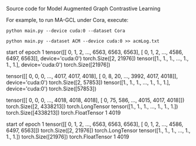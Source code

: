 Source code for Model Augmented Graph Contrastive Learning

For example, to run MA-GCL under Cora, execute:

    python main.py --device cuda:0 --dataset Cora
    
    python main.py --dataset ACM --device cuda:0 >> acmLog.txt  


start of epoch  1
tensor([[   0,    1,    2,  ..., 6563, 6563, 6563],
        [   0,    1,    2,  ..., 4586, 6497, 6563]], device='cuda:0') torch.Size([2, 21976])
tensor([1., 1., 1.,  ..., 1., 1., 1.], device='cuda:0') torch.Size([21976])

tensor([[   0,    0,    0,  ..., 4017, 4017, 4018],
        [   0,    8,   20,  ..., 3992, 4017, 4018]], device='cuda:0') torch.Size([2, 57853])
tensor([1., 1., 1.,  ..., 1., 1., 1.], device='cuda:0') torch.Size([57853])


tensor([[   0,    0,    0,  ..., 4018, 4018, 4018],
        [   0,   75,  586,  ..., 4015, 4017, 4018]]) torch.Size([2, 4338213]) torch.LongTensor
tensor([1., 1., 1.,  ..., 1., 1., 1.]) torch.Size([4338213]) torch.FloatTensor
1
4019

start of epoch  1
tensor([[   0,    1,    2,  ..., 6563, 6563, 6563],
        [   0,    1,    2,  ..., 4586, 6497, 6563]]) torch.Size([2, 21976]) torch.LongTensor
tensor([1., 1., 1.,  ..., 1., 1., 1.]) torch.Size([21976]) torch.FloatTensor
1
4019